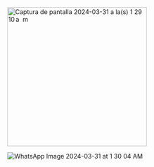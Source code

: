 <img width="317" alt="Captura de pantalla 2024-03-31 a la(s) 1 29 10 a  m" src="https://github.com/kervisvasquez1993/doctor-booking-flutter/assets/41929340/1dae4b1f-2145-42e5-92a4-0a76a7d82535">

![WhatsApp Image 2024-03-31 at 1 30 04 AM](https://github.com/kervisvasquez1993/doctor-booking-flutter/assets/41929340/1b7abada-3812-4148-b4c4-27067bc2e5b7)
